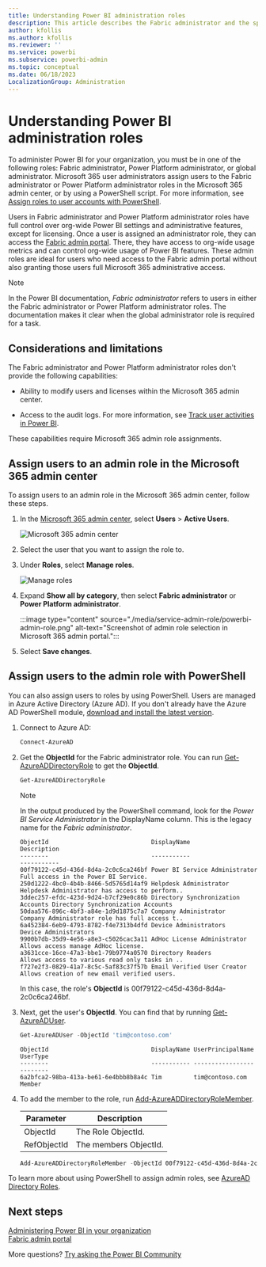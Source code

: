 ```yaml
---
title: Understanding Power BI administration roles
description: This article describes the Fabric administrator and the specific roles that provide administrator privileges in Power BI.
author: kfollis
ms.author: kfollis
ms.reviewer: ''
ms.service: powerbi
ms.subservice: powerbi-admin
ms.topic: conceptual
ms.date: 06/18/2023
LocalizationGroup: Administration
---
```


# Understanding Power BI administration roles

To administer Power BI for your organization, you must be in one of the following roles: Fabric administrator, Power Platform administrator, or global administrator. Microsoft 365 user administrators assign users to the Fabric administrator or Power Platform administrator roles in the Microsoft 365 admin center, or by using a PowerShell script. For more information, see [Assign roles to user accounts with PowerShell](/office365/enterprise/powershell/assign-roles-to-user-accounts-with-office-365-powershell).

Users in Fabric administrator and Power Platform administrator roles have full control over org-wide Power BI settings and administrative features, except for licensing. Once a user is assigned an administrator role, they can access the [Fabric admin portal](service-admin-portal.md). There, they have access to org-wide usage metrics and can control org-wide usage of Power BI features. These admin roles are ideal for users who need access to the Fabric admin portal without also granting those users full Microsoft 365 administrative access.

> [!NOTE]
> In the Power BI documentation, *Fabric administrator* refers to users in either the Fabric administrator or Power Platform administrator roles. The documentation makes it clear when the global administrator role is required for a task.

## Considerations and limitations

The Fabric administrator and Power Platform administrator roles don't provide the following capabilities:

* Ability to modify users and licenses within the Microsoft 365 admin center.

* Access to the audit logs. For more information, see [Track user activities in Power BI](service-admin-auditing.md).

These capabilities require Microsoft 365 admin role assignments.

## Assign users to an admin role in the Microsoft 365 admin center

To assign users to an admin role in the Microsoft 365 admin center, follow these steps.

1. In the [Microsoft 365 admin center](https://portal.office.com/adminportal/home#/homepage), select **Users** > **Active Users**.

    ![Microsoft 365 admin center](media/service-admin-role/powerbi-admin-users.png)

1. Select the user that you want to assign the role to.

1. Under **Roles**, select **Manage roles**.

    ![Manage roles](media/service-admin-role/powerbi-admin-edit-roles.png)

1. Expand **Show all by category**, then select **Fabric administrator** or **Power Platform administrator**.

    :::image type="content" source="./media/service-admin-role/powerbi-admin-role.png" alt-text="Screenshot of admin role selection in Microsoft 365 admin portal.":::

1. Select **Save changes**.

## Assign users to the admin role with PowerShell

You can also assign users to roles by using PowerShell. Users are managed in Azure Active Directory (Azure AD). If you don't already have the Azure AD PowerShell module, [download and install the latest version](https://www.powershellgallery.com/packages/AzureAD/).

1. Connect to Azure AD:
   ```powershell
   Connect-AzureAD
   ```

1. Get the **ObjectId** for the Fabric administrator role. You can run [Get-AzureADDirectoryRole](/powershell/module/azuread/get-azureaddirectoryrole) to get the **ObjectId**.

    ```powershell
    Get-AzureADDirectoryRole
    ```

    > [!NOTE] 
    > In the output produced by the PowerShell command, look for the *Power BI Service Administrator* in the DisplayName column. This is the legacy name for the *Fabric administrator*.
    
    ```output
    ObjectId                             DisplayName                        Description
    --------                             -----------                        -----------
    00f79122-c45d-436d-8d4a-2c0c6ca246bf Power BI Service Administrator     Full access in the Power BI Service.
    250d1222-4bc0-4b4b-8466-5d5765d14af9 Helpdesk Administrator             Helpdesk Administrator has access to perform..
    3ddec257-efdc-423d-9d24-b7cf29e0c86b Directory Synchronization Accounts Directory Synchronization Accounts
    50daa576-896c-4bf3-a84e-1d9d1875c7a7 Company Administrator              Company Administrator role has full access t..
    6a452384-6eb9-4793-8782-f4e7313b4dfd Device Administrators              Device Administrators
    9900b7db-35d9-4e56-a8e3-c5026cac3a11 AdHoc License Administrator        Allows access manage AdHoc license.
    a3631cce-16ce-47a3-bbe1-79b9774a0570 Directory Readers                  Allows access to various read only tasks in ..
    f727e2f3-0829-41a7-8c5c-5af83c37f57b Email Verified User Creator        Allows creation of new email verified users.
    ```

    In this case, the role's **ObjectId** is 00f79122-c45d-436d-8d4a-2c0c6ca246bf.

1. Next, get the user's **ObjectId**. You can find that by running [Get-AzureADUser](/powershell/module/azuread/get-azureaduser).

    ```powershell
    Get-AzureADUser -ObjectId 'tim@contoso.com'
    ```
    
    ```output
    ObjectId                             DisplayName UserPrincipalName      UserType
    --------                             ----------- -----------------      --------
    6a2bfca2-98ba-413a-be61-6e4bbb8b8a4c Tim         tim@contoso.com        Member
    ```

1. To add the member to the role, run [Add-AzureADDirectoryRoleMember](/powershell/module/azuread/add-azureaddirectoryrolemember).

    | Parameter | Description |
    | --- | --- |
    | ObjectId |The Role ObjectId. |
    | RefObjectId |The members ObjectId. |

    ```powershell
    Add-AzureADDirectoryRoleMember -ObjectId 00f79122-c45d-436d-8d4a-2c0c6ca246bf -RefObjectId 6a2bfca2-98ba-413a-be61-6e4bbb8b8a4c
    ```
To learn more about using PowerShell to assign admin roles, see [AzureAD Directory Roles](/powershell/module/azuread/#directory-roles).

## Next steps

[Administering Power BI in your organization](service-admin-administering-power-bi-in-your-organization.md)  
[Fabric admin portal](service-admin-portal.md)  

More questions? [Try asking the Power BI Community](https://community.powerbi.com/)
